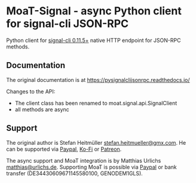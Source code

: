 # MoaT-Signal - async Python client for signal-cli JSON-RPC

Python client for [signal-cli 0.11.5+](https://github.com/AsamK/signal-cli/blob/master/CHANGELOG.md#0115---2022-11-07) native HTTP endpoint for JSON-RPC methods.

## Documentation

The original documentation is at https://pysignalclijsonrpc.readthedocs.io/

Changes to the API:

* The client class has been renamed to moat.signal.api.SignalClient
* all methods are async

## Support

The original author is Stefan Heitmüller <stefan.heitmueller@gmx.com>.
He can be supported via [Paypal](https://paypal.me/morph027), [Ko-Fi](https://ko-fi.com/morph027) or [Patreon](https://www.patreon.com/morph027).

The async support and MoaT integration is by Matthias Urlichs
<matthias@urlichs.de>. Supporting MoaT is possible via
[Paypal](https://paypal.me/MMoooaaTT) or bank transfer
(DE34430609671145580100, GENODEM1GLS).

